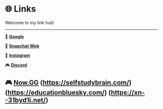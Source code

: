 # 🌐 Links

Welcome to my link hub!

---

🔎 **[Google](https://google.com)**  

👻 **[Snapchat Web](https://web.snapchat.com)**  

📸 **[Instagram](https://www.instagram.com)**  

🎮 **[Discord](https://discord.com)**  

🎮 **[Now.GG](https://maths.services/)** 
(https://selfstudybrain.com/)
(https://educationbluesky.com/)
(https://xn--31byd1i.net/)
---
